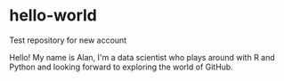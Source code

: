 # hello-world
Test repository for new account

Hello! My name is Alan, I'm a data scientist who plays around with R and Python and looking forward to exploring the world of GitHub.

